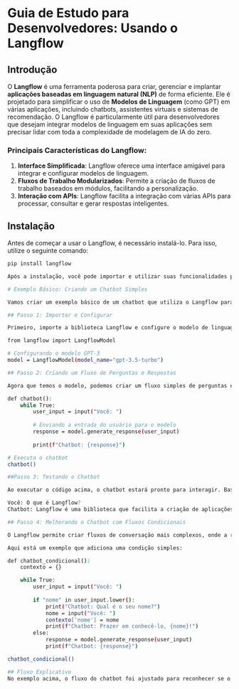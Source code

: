 # Guia de Estudo para Desenvolvedores: Usando o Langflow

## Introdução

O **Langflow** é uma ferramenta poderosa para criar, gerenciar e implantar **aplicações baseadas em linguagem natural (NLP)** de forma eficiente. Ele é projetado para simplificar o uso de **Modelos de Linguagem** (como GPT) em várias aplicações, incluindo chatbots, assistentes virtuais e sistemas de recomendação. O Langflow é particularmente útil para desenvolvedores que desejam integrar modelos de linguagem em suas aplicações sem precisar lidar com toda a complexidade de modelagem de IA do zero.

### Principais Características do Langflow:

1. **Interface Simplificada**: Langflow oferece uma interface amigável para integrar e configurar modelos de linguagem.
2. **Fluxos de Trabalho Modularizados**: Permite a criação de fluxos de trabalho baseados em módulos, facilitando a personalização.
3. **Interação com APIs**: Langflow facilita a integração com várias APIs para processar, consultar e gerar respostas inteligentes.

## Instalação

Antes de começar a usar o Langflow, é necessário instalá-lo. Para isso, utilize o seguinte comando:

```bash
pip install langflow

Após a instalação, você pode importar e utilizar suas funcionalidades principais.

# Exemplo Básico: Criando um Chatbot Simples

Vamos criar um exemplo básico de um chatbot que utiliza o Langflow para gerar respostas baseadas em perguntas fornecidas pelo usuário.

## Passo 1: Importar e Configurar

Primeiro, importe a biblioteca Langflow e configure o modelo de linguagem que será utilizado, como o GPT-3:

from langflow import LangflowModel

# Configurando o modelo GPT-3
model = LangflowModel(model_name="gpt-3.5-turbo")

## Passo 2: Criando um Fluxo de Perguntas e Respostas

Agora que temos o modelo, podemos criar um fluxo simples de perguntas e respostas. Neste exemplo, o usuário fará uma pergunta e o modelo gerará uma resposta:

def chatbot():
    while True:
        user_input = input("Você: ")
        
        # Enviando a entrada do usuário para o modelo
        response = model.generate_response(user_input)
        
        print(f"Chatbot: {response}")

# Executa o chatbot
chatbot()

##Passo 3: Testando o Chatbot

Ao executar o código acima, o chatbot estará pronto para interagir. Basta rodar o script e inserir perguntas:

Você: O que é Langflow?
Chatbot: Langflow é uma biblioteca que facilita a criação de aplicações baseadas em modelos de linguagem natural.

## Passo 4: Melhorando o Chatbot com Fluxos Condicionais

O Langflow permite criar fluxos de conversação mais complexos, onde a resposta do chatbot pode variar dependendo do contexto ou de entradas anteriores.

Aqui está um exemplo que adiciona uma condição simples:

def chatbot_condicional():
    contexto = {}

    while True:
        user_input = input("Você: ")
        
        if "nome" in user_input.lower():
            print("Chatbot: Qual é o seu nome?")
            nome = input("Você: ")
            contexto['nome'] = nome
            print(f"Chatbot: Prazer em conhecê-lo, {nome}!")
        else:
            response = model.generate_response(user_input)
            print(f"Chatbot: {response}")

chatbot_condicional()

## Fluxo Explicativo
No exemplo acima, o fluxo do chatbot foi ajustado para reconhecer se o usuário mencionou "nome" em sua pergunta e, nesse caso, faz uma pergunta adicional para coletar o nome do usuário e armazená-lo no contexto. Isso permite que o chatbot personalize suas respostas nas interações futuras.